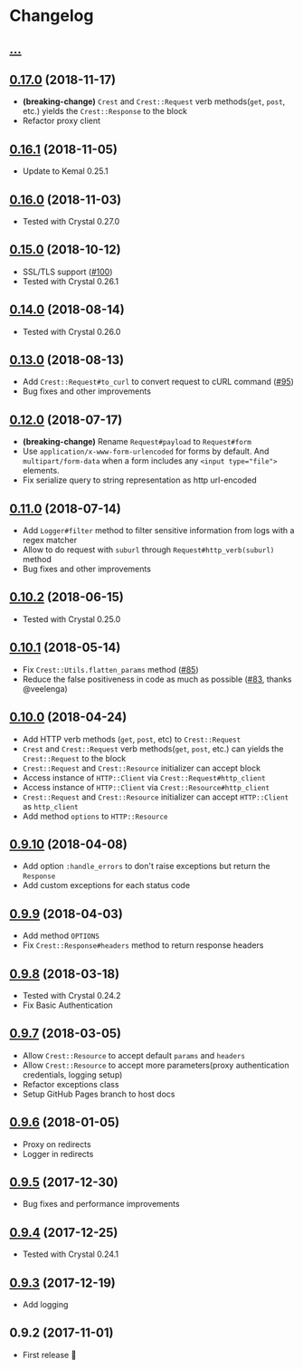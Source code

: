 # Changelog

## [...]

## [0.17.0] (2018-11-17)

* **(breaking-change)** `Crest` and `Crest::Request` verb methods(`get`, `post`, etc.) yields the `Crest::Response` to the block
* Refactor proxy client

## [0.16.1] (2018-11-05)

* Update to Kemal 0.25.1

## [0.16.0] (2018-11-03)

* Tested with Crystal 0.27.0

## [0.15.0] (2018-10-12)

* SSL/TLS support ([#100](https://github.com/mamantoha/crest/pull/100))
* Tested with Crystal 0.26.1

## [0.14.0] (2018-08-14)

* Tested with Crystal 0.26.0

## [0.13.0] (2018-08-13)

* Add `Crest::Request#to_curl` to convert request to cURL command ([#95](https://github.com/mamantoha/crest/pull/95))
* Bug fixes and other improvements

## [0.12.0] (2018-07-17)

* **(breaking-change)** Rename `Request#payload` to `Request#form`
* Use `application/x-www-form-urlencoded` for forms by default. And `multipart/form-data` when a form includes any `<input type="file">` elements.
* Fix serialize query to string representation as http url-encoded

## [0.11.0] (2018-07-14)

* Add `Logger#filter` method to filter sensitive information from logs with a regex matcher
* Allow to do request with `suburl` through `Request#http_verb(suburl)` method
* Bug fixes and other improvements

## [0.10.2] (2018-06-15)

* Tested with Crystal 0.25.0

## [0.10.1] (2018-05-14)

* Fix `Crest::Utils.flatten_params` method ([#85](https://github.com/mamantoha/crest/pull/85))
* Reduce the false positiveness in code as much as possible ([#83](https://github.com/mamantoha/crest/pull/83), thanks @veelenga)

## [0.10.0] (2018-04-24)

* Add HTTP verb methods (`get`, `post`, etc) to `Crest::Request`
* `Crest` and `Crest::Request` verb methods(`get`, `post`, etc.) can yields the `Crest::Request` to the block
* `Crest::Request` and `Crest::Resource` initializer can accept block
* Access instance of `HTTP::Client` via `Crest::Request#http_client`
* Access instance of `HTTP::Client` via `Crest::Resource#http_client`
* `Crest::Request` and `Crest::Resource` initializer can accept `HTTP::Client` as `http_client`
* Add method `options` to `HTTP::Resource`

## [0.9.10] (2018-04-08)

* Add option `:handle_errors` to don't raise exceptions but return the `Response`
* Add custom exceptions for each status code

## [0.9.9] (2018-04-03)

* Add method `OPTIONS`
* Fix `Crest::Response#headers` method to return response headers

## [0.9.8] (2018-03-18)

* Tested with Crystal 0.24.2
* Fix Basic Authentication

## [0.9.7] (2018-03-05)

* Allow `Crest::Resource` to accept default `params` and `headers`
* Allow `Crest::Resource` to accept more parameters(proxy authentication credentials, logging setup)
* Refactor exceptions class
* Setup GitHub Pages branch to host docs

## [0.9.6] (2018-01-05)

* Proxy on redirects
* Logger in redirects

## [0.9.5] (2017-12-30)

* Bug fixes and performance improvements

## [0.9.4] (2017-12-25)

* Tested with Crystal 0.24.1

## [0.9.3] (2017-12-19)

* Add logging

## 0.9.2 (2017-11-01)

* First release :tada:

[...]: https://github.com/mamantoha/crest/compare/v0.17.0...HEAD
[0.17.0]: https://github.com/mamantoha/crest/compare/v0.16.1...v0.17.0
[0.16.1]: https://github.com/mamantoha/crest/compare/v0.16.0...v0.16.1
[0.16.0]: https://github.com/mamantoha/crest/compare/v0.15.0...v0.16.0
[0.15.0]: https://github.com/mamantoha/crest/compare/v0.14.0...v0.15.0
[0.14.0]: https://github.com/mamantoha/crest/compare/v0.13.0...v0.14.0
[0.13.0]: https://github.com/mamantoha/crest/compare/v0.12.0...v0.13.0
[0.12.0]: https://github.com/mamantoha/crest/compare/v0.11.0...v0.12.0
[0.11.0]: https://github.com/mamantoha/crest/compare/v0.10.2...v0.11.0
[0.10.2]: https://github.com/mamantoha/crest/compare/v0.10.1...v0.10.2
[0.10.1]: https://github.com/mamantoha/crest/compare/v0.10.0...v0.10.1
[0.10.0]: https://github.com/mamantoha/crest/compare/v0.9.10...v0.10.0
[0.9.10]: https://github.com/mamantoha/crest/compare/v0.9.9...v0.9.10
[0.9.9]: https://github.com/mamantoha/crest/compare/v0.9.8...v0.9.9
[0.9.8]: https://github.com/mamantoha/crest/compare/v0.9.7...v0.9.8
[0.9.7]: https://github.com/mamantoha/crest/compare/v0.9.6...v0.9.7
[0.9.6]: https://github.com/mamantoha/crest/compare/v0.9.5...v0.9.6
[0.9.5]: https://github.com/mamantoha/crest/compare/v0.9.4...v0.9.5
[0.9.4]: https://github.com/mamantoha/crest/compare/v0.9.3...v0.9.4
[0.9.3]: https://github.com/mamantoha/crest/compare/v0.9.2...v0.9.3
